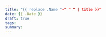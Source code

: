 ```yaml
---
title: "{{ replace .Name "-" " " | title }}"
date: {{ .Date }}
draft: true
tags: 
summary: 
---
```



